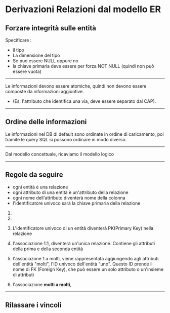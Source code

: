 <link rel="stylesheet" href="../style.css">

# Derivazioni Relazioni dal modello ER

## Forzare integrità sulle entità

Specificare :

-   il tipo
-   La dimensione del tipo
-   Se può essere NULL oppure no
-   la chiave primaria deve essere per forza NOT NULL (quindi non può essere vuota)

---

Le informazioni devono essere atomiche, quindi non devono essere composte da informazioni aggiuntive.

-   (Es, l'attributo che identifica una via, deve essere separato dal CAP).

---

## Ordine delle informazioni

Le informazioni nel DB di default sono ordinate in ordine di caricamento, poi tramite le query SQL si possono ordinare in modo diverso.

---

Dal modello concettuale, ricaviamo il modello logico

---

## Regole da seguire

-   ogni entità è una relazione
-   ogni attributo di una entità è un'attributo della relazione
-   ogni nome dell'attributo diventerà nome della colonna
-   l'identificatore univoco sarà la chiave primaria della relazione

1.

2.

3. L'identificatore univoco di un entità diventerà PK(Primary Key) nella relazione

4. l'associazione 1:1, diventerà un'unica relazione. Contiene gli attributi della prima e della seconda entità

5. l'associazone 1 a molti, viene rappresentata aggiungendo agli attributi dell'entità "molti", l'ID univoco dell'entità "uno". Questo ID prende il nome di FK (Foreign Key), che può essere un solo attributo o un'insieme di attributi

6. l'associazione **molti a molti**,

---

## Rilassare i vincoli
